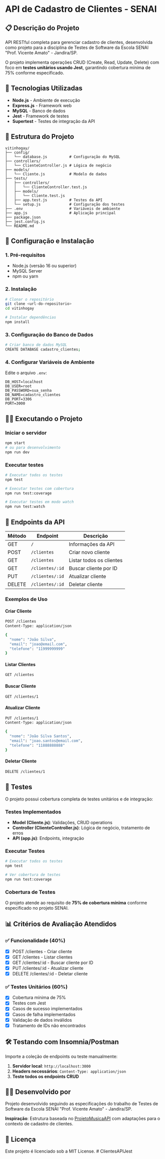 # API de Cadastro de Clientes - SENAI

## 📋 Descrição do Projeto

API RESTful completa para gerenciar cadastro de clientes, desenvolvida como projeto para a disciplina de Testes de Software da Escola SENAI "Prof. Vicente Amato" - Jandira/SP.

O projeto implementa operações CRUD (Create, Read, Update, Delete) com foco em **testes unitários usando Jest**, garantindo cobertura mínima de 75% conforme especificado.

## 🚀 Tecnologias Utilizadas

- **Node.js** - Ambiente de execução
- **Express.js** - Framework web
- **MySQL** - Banco de dados
- **Jest** - Framework de testes
- **Supertest** - Testes de integração da API

## 📁 Estrutura do Projeto

```
vitinhogay/
├── config/
│   └── database.js          # Configuração do MySQL
├── controllers/
│   └── ClienteController.js # Lógica de negócio
├── models/
│   └── Cliente.js           # Modelo de dados
├── tests/
│   ├── controllers/
│   │   └── ClienteController.test.js
│   ├── models/
│   │   └── Cliente.test.js
│   ├── app.test.js          # Testes da API
│   └── setup.js             # Configuração dos testes
├── .env                     # Variáveis de ambiente
├── app.js                   # Aplicação principal
├── package.json
├── jest.config.js
└── README.md
```

## 🔧 Configuração e Instalação

### 1. Pré-requisitos
- Node.js (versão 16 ou superior)
- MySQL Server
- npm ou yarn

### 2. Instalação
```bash
# Clonar o repositório
git clone <url-do-repositorio>
cd vitinhogay

# Instalar dependências
npm install
```

### 3. Configuração do Banco de Dados
```bash
# Criar banco de dados MySQL
CREATE DATABASE cadastro_clientes;
```

### 4. Configurar Variáveis de Ambiente
Edite o arquivo `.env`:
```env
DB_HOST=localhost
DB_USER=root
DB_PASSWORD=sua_senha
DB_NAME=cadastro_clientes
DB_PORT=3306
PORT=3000
```

## 🏃‍♂️ Executando o Projeto

### Iniciar o servidor
```bash
npm start
# ou para desenvolvimento
npm run dev
```

### Executar testes
```bash
# Executar todos os testes
npm test

# Executar testes com cobertura
npm run test:coverage

# Executar testes em modo watch
npm run test:watch
```

## 📡 Endpoints da API

| Método | Endpoint | Descrição |
|--------|----------|-----------|
| GET | `/` | Informações da API |
| POST | `/clientes` | Criar novo cliente |
| GET | `/clientes` | Listar todos os clientes |
| GET | `/clientes/:id` | Buscar cliente por ID |
| PUT | `/clientes/:id` | Atualizar cliente |
| DELETE | `/clientes/:id` | Deletar cliente |

### Exemplos de Uso

#### Criar Cliente
```bash
POST /clientes
Content-Type: application/json

{
  "nome": "João Silva",
  "email": "joao@email.com",
  "telefone": "11999999999"
}
```

#### Listar Clientes
```bash
GET /clientes
```

#### Buscar Cliente
```bash
GET /clientes/1
```

#### Atualizar Cliente
```bash
PUT /clientes/1
Content-Type: application/json

{
  "nome": "João Silva Santos",
  "email": "joao.santos@email.com",
  "telefone": "11888888888"
}
```

#### Deletar Cliente
```bash
DELETE /clientes/1
```

## 🧪 Testes

O projeto possui cobertura completa de testes unitários e de integração:

### Testes Implementados
- **Model (Cliente.js)**: Validações, CRUD operations
- **Controller (ClienteController.js)**: Lógica de negócio, tratamento de erros
- **API (app.js)**: Endpoints, integração

### Executar Testes
```bash
# Executar todos os testes
npm test

# Ver cobertura de testes
npm run test:coverage
```

### Cobertura de Testes
O projeto atende ao requisito de **75% de cobertura mínima** conforme especificado no projeto SENAI.

## 📊 Critérios de Avaliação Atendidos

### ✅ Funcionalidade (40%)
- [x] POST /clientes - Criar cliente
- [x] GET /clientes - Listar clientes
- [x] GET /clientes/:id - Buscar cliente por ID
- [x] PUT /clientes/:id - Atualizar cliente
- [x] DELETE /clientes/:id - Deletar cliente

### ✅ Testes Unitários (60%)
- [x] Cobertura mínima de 75%
- [x] Testes com Jest
- [x] Casos de sucesso implementados
- [x] Casos de falha implementados
- [x] Validação de dados inválidos
- [x] Tratamento de IDs não encontrados

## 🛠️ Testando com Insomnia/Postman

Importe a coleção de endpoints ou teste manualmente:

1. **Servidor local**: `http://localhost:3000`
2. **Headers necessários**: `Content-Type: application/json`
3. **Teste todos os endpoints CRUD**

## 👨‍💻 Desenvolvido por

Projeto desenvolvido seguindo as especificações do trabalho de Testes de Software da Escola SENAI "Prof. Vicente Amato" - Jandira/SP.

**Inspiração**: Estrutura baseada no [ProjetoMusicaAPI](https://github.com/lucsnobre/ProjetoMusicaAPI) com adaptações para o contexto de cadastro de clientes.

## 📝 Licença

Este projeto é licenciado sob a MIT License.
#   C l i e n t e s A P I J e s t  
 